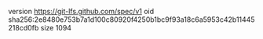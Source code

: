 version https://git-lfs.github.com/spec/v1
oid sha256:2e8480e753b7a1d100c80920f4250b1bc9f93a18c6a5953c42b11445218cd0fb
size 1094
